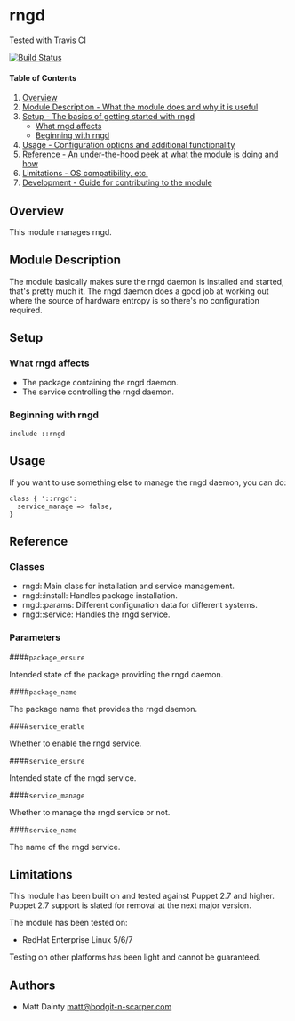 # rngd

Tested with Travis CI

[![Build Status](https://travis-ci.org/bodgit/bodgit-rngd.svg?branch=master)](https://travis-ci.org/bodgit/bodgit-rngd)

#### Table of Contents

1. [Overview](#overview)
2. [Module Description - What the module does and why it is useful](#module-description)
3. [Setup - The basics of getting started with rngd](#setup)
    * [What rngd affects](#what-rngd-affects)
    * [Beginning with rngd](#beginning-with-rngd)
4. [Usage - Configuration options and additional functionality](#usage)
5. [Reference - An under-the-hood peek at what the module is doing and how](#reference)
5. [Limitations - OS compatibility, etc.](#limitations)
6. [Development - Guide for contributing to the module](#development)

## Overview

This module manages rngd.

## Module Description

The module basically makes sure the rngd daemon is installed and started,
that's pretty much it. The rngd daemon does a good job at working out where
the source of hardware entropy is so there's no configuration required.

## Setup

### What rngd affects

* The package containing the rngd daemon.
* The service controlling the rngd daemon.

### Beginning with rngd

```puppet
include ::rngd
```

## Usage

If you want to use something else to manage the rngd daemon, you can do:

```puppet
class { '::rngd':
  service_manage => false,
}
```

## Reference

### Classes

* rngd: Main class for installation and service management.
* rngd::install: Handles package installation.
* rngd::params: Different configuration data for different systems.
* rngd::service: Handles the rngd service.

### Parameters

####`package_ensure`

Intended state of the package providing the rngd daemon.

####`package_name`

The package name that provides the rngd daemon.

####`service_enable`

Whether to enable the rngd service.

####`service_ensure`

Intended state of the rngd service.

####`service_manage`

Whether to manage the rngd service or not.

####`service_name`

The name of the rngd service.

## Limitations

This module has been built on and tested against Puppet 2.7 and higher.
Puppet 2.7 support is slated for removal at the next major version.

The module has been tested on:

* RedHat Enterprise Linux 5/6/7

Testing on other platforms has been light and cannot be guaranteed.

## Authors

* Matt Dainty <matt@bodgit-n-scarper.com>
